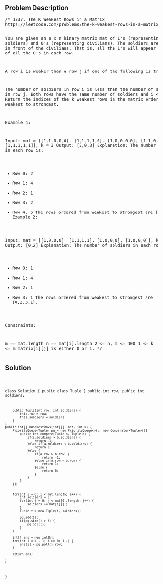 <!--
<style>
  body { font-family: Arial, sans-serif; }
  .container { max-width: 400px; margin: 50px; padding: 10px; }
  .comment-block { background-color: #f9f9f9; padding: 10px; border-left: 5px solid #ccc; max-width: 400px; margin: 50px; overflow-wrap: break-word; white-space: pre-wrap; }
  .code-block { background-color: #f4f4f4; padding: 10px; border: 1px solid #ddd; }
</style>
-->

<div class='container'>
<h2>Problem Description</h2>
<div class='comment-block'>
<pre>
/* 1337. The K Weakest Rows in a Matrix
https://leetcode.com/problems/the-k-weakest-rows-in-a-matrix/

You are given an m x n binary matrix mat of 1's (representing soldiers) and 0's (representing civilians). The soldiers are positioned in front of the civilians. That is, all the 1's will appear to the left of all the 0's in each row.

A row i is weaker than a row j if one of the following is true:

The number of soldiers in row i is less than the number of soldiers in row j.
Both rows have the same number of soldiers and i < j.
Return the indices of the k weakest rows in the matrix ordered from weakest to strongest.

 

Example 1:

Input: mat = 
[[1,1,0,0,0],
 [1,1,1,1,0],
 [1,0,0,0,0],
 [1,1,0,0,0],
 [1,1,1,1,1]], 
k = 3
Output: [2,0,3]
Explanation: 
The number of soldiers in each row is: 
- Row 0: 2 
- Row 1: 4 
- Row 2: 1 
- Row 3: 2 
- Row 4: 5 
The rows ordered from weakest to strongest are [2,0,3,1,4].
Example 2:

Input: mat = 
[[1,0,0,0],
 [1,1,1,1],
 [1,0,0,0],
 [1,0,0,0]], 
k = 2
Output: [0,2]
Explanation: 
The number of soldiers in each row is: 
- Row 0: 1 
- Row 1: 4 
- Row 2: 1 
- Row 3: 1 
The rows ordered from weakest to strongest are [0,2,3,1].
 

Constraints:

m == mat.length
n == mat[i].length
2 <= n, m <= 100
1 <= k <= m
matrix[i][j] is either 0 or 1.
*/
</pre>
</div>

<h2>Solution</h2>
<div class='code-block'>
<pre><code class='language-java'>

class Solution {
    public class Tuple {
        public int row;
        public int soldiers;
        
        public Tuple(int row, int soldiers) {
            this.row = row;
            this.soldiers = soldiers;
        }
    }
    public int[] kWeakestRows(int[][] mat, int k) {
        PriorityQueue<Tuple> pq = new PriorityQueue<>(k, new Comparator<Tuple>(){
            public int compare(Tuple a, Tuple b) {
                if(a.soldiers > b.soldiers) {
                    return -1;
                }else if(a.soldiers < b.soldiers) {
                    return 1;
                }else {
                    if(a.row > b.row) {
                        return -1;
                    }else if(a.row < b.row) {
                        return 1;
                    }else {
                        return 0;
                    }
                }
            }
        });
        
        
        for(int i = 0; i < mat.length; i++) {
            int soldiers = 0;
            for(int j = 0; j < mat[0].length; j++) {
                soldiers += mat[i][j];
            }
            Tuple t = new Tuple(i, soldiers);
            
            pq.add(t);
            if(pq.size() > k) {
                pq.poll();
            }
        }
        
        int[] ans = new int[k];
        for(int i = k - 1; i >= 0; i--) {
            ans[i] = pq.poll().row;
        }
        
        return ans;
        
    }
}</code></pre>
</div>
</div>
